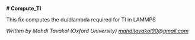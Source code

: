 **# Compute_TI**

This fix computes the du/dlambda required for TI in LAMMPS

*Written by Mahdi Tavakol (Oxford University) mahditavakol90@gmail.com*
